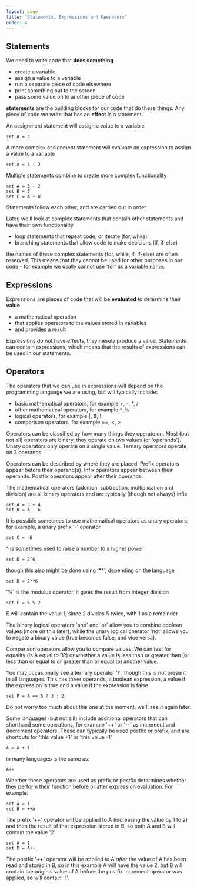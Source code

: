 ```yaml
---
layout: page
title: "Statements, Expressions and Operators"
order: 4
---
```


## Statements

We need to write code that **does something**

-   create a variable
-   assign a value to a variable
-   run a separate piece of code elsewhere
-   print something out to the screen
-   pass some value on to another piece of code

**statements** are the building blocks for our code that do these things. Any piece of code we write that has an **effect** is a statement.

An assignment statement will assign a value to a variable

```
set A = 3
```

A more complex assignment statement will evaluate an expression to assign a value to a variable

```
set A = 3 - 2
```

Multiple statements combine to create more complex functionality

```
set A = 3 - 2
set B = 5
set C = A + B
```

Statements follow each other, and are carried out in order

Later, we'll look at complex statements that contain other statements and have their own functionality

-   loop statements that repeat code, or iterate (for, while)
-   branching statements that allow code to make decisions (if, if-else)

the names of these complex statements (for, while, if, if-else) are often reserved. This means that they cannot be used for other purposes in our code - for example we usally cannot use 'for' as a variable name.

## Expressions

Expressions are pieces of code that will be **evaluated** to determine their **value**

-   a mathematical operation
-   that applies operators to the values stored in variables
-   and provides a result

Expressions do not have effects, they merely produce a value. Statements can contain expressions, which means that the results of expressions can be used in our statements.

## Operators

The operators that we can use in expressions will depend on the programming language we are using, but will typically include:

-   basic mathematical operators, for example +, -, \*, /
-   other mathematical operators, for example ^, %
-   logical operators, for example |, &, !
-   comparison operators, for example ==, <, >

Operators can be classified by how many things they operate on. Most (but not all) operators are binary, they operate on two values (or 'operands'). Unary operators only operate on a single value. Ternary operators operate on 3 operands.

Operators can be described by where they are placed. Prefix operators appear before their operand(s). Infix operators appear between their operands. Postfix operators appear after their operands.

The mathematical operators (addition, subtraction, multiplication and division) are all binary operators and are typically (though not always) infix:

```
set A = 3 + 4
set B = A - 6
```

It is possible sometimes to use mathematical operators as unary operators, for example, a unary prefix '-' operator

```
set C = -B
```

^ is sometimes used to raise a number to a higher power

```
set D = 2^6
```

though this also might be done using '\*\*', depending on the language

```
set D = 2**6
```

'%' is the modulus operator, it gives the result from integer division

```
set E = 5 % 2
```

E will contain the value 1, since 2 divides 5 twice, with 1 as a remainder.

The binary logical operators 'and' and 'or' allow you to combine boolean values (more on this later), while the unary logical operator 'not' allows you to negate a binary value (true becomes false, and vice versa).

Comparison operators allow you to compare values. We can test for equality (is A equal to B?) or whether a value is less than or greater than (or less than or equal to or greater than or equal to) another value.

You may occasionally see a ternary operator '?', though this is not present in all languages. This has three operands, a boolean expression, a value if the expression is true and a value if the expression is false

```
set F = A == B ? 3 : 2
```

Do not worry too much about this one at the moment, we'll see it again later.

Some languages (but not all!) include additional operators that can shorthand some operations, for example '++' or '--' as increment and decrement operators. These can typically be used postfix or prefix, and are shortcuts for 'this value +1' or 'this value -1'

```
A = A + 1
```

in many languages is the same as:

```
A++
```

Whether these operators are used as prefix or postfix determines whether they perform their function before or after expression evaluation. For example:

```
set A = 1
set B = ++A
```

The prefix '++' operator will be applied to A (increasing the value by 1 to 2) and then the result of that expression stored in B, so both A and B will contain the value '2'.

```
set A = 1
set B = A++
```

The postfix '++' operator will be applied to A _after_ the value of A has been read and stored in B, so in this example A will have the value 2, but B will contain the original value of A before the postfix increment operator was applied, so will contain '1'.
